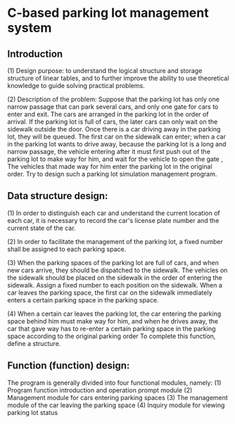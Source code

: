 C-based parking lot management system
===
Introduction
------
(1) Design purpose: to understand the logical structure and storage structure of linear tables, and to further improve the ability to use theoretical knowledge to guide solving practical problems.

(2) Description of the problem: Suppose that the parking lot has only one narrow passage that can park several cars, and only one gate for cars to enter and exit. The cars are arranged in the parking lot in the order of arrival. If the parking lot is full of cars, the later cars can only wait on the sidewalk outside the door. Once there is a car driving away in the parking lot, they will be queued. The first car on the sidewalk can enter; when a car in the parking lot wants to drive away, because the parking lot is a long and narrow passage, the vehicle entering after it must first push out of the parking lot to make way for him, and wait for the vehicle to open the gate , The vehicles that made way for him enter the parking lot in the original order. Try to design such a parking lot simulation management program.


Data structure design:
-----
(1) In order to distinguish each car and understand the current location of each car, it is necessary to record the car's license plate number and the current state of the car.

(2) In order to facilitate the management of the parking lot, a fixed number shall be assigned to each parking space.

(3) When the parking spaces of the parking lot are full of cars, and when new cars arrive, they should be dispatched to the sidewalk. The vehicles on the sidewalk should be placed on the sidewalk in the order of entering the sidewalk. Assign a fixed number to each position on the sidewalk. When a car leaves the parking space, the first car on the sidewalk immediately enters a certain parking space in the parking space.

(4) When a certain car leaves the parking lot, the car entering the parking space behind him must make way for him, and when he drives away, the car that gave way has to re-enter a certain parking space in the parking space according to the original parking order To complete this function, define a structure.


Function (function) design:
----
The program is generally divided into four functional modules, namely:
(1) Program function introduction and operation prompt module
(2) Management module for cars entering parking spaces
(3) The management module of the car leaving the parking space
(4) Inquiry module for viewing parking lot status
